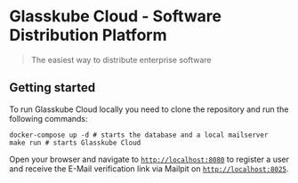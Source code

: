 # Glasskube Cloud - Software Distribution Platform

> The easiest way to distribute enterprise software

## Getting started

To run Glasskube Cloud locally you need to clone the repository and run the following commands:

```shell
docker-compose up -d # starts the database and a local mailserver
make run # starts Glasskube Cloud
```

Open your browser and navigate to [`http://localhost:8080`](http://localhost:8080) to register a user
and receive the E-Mail verification link via Mailpit on [`http://localhost:8025`](http://localhost:8025).

